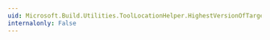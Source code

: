```yaml
---
uid: Microsoft.Build.Utilities.ToolLocationHelper.HighestVersionOfTargetFrameworkIdentifier(System.String,System.String)
internalonly: False
---
```

